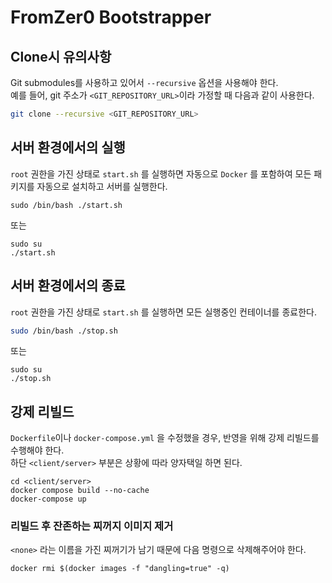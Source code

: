 # FromZer0 Bootstrapper

## Clone시 유의사항
Git submodules를 사용하고 있어서 `--recursive` 옵션을 사용해야 한다.  
예를 들어, git 주소가 `<GIT_REPOSITORY_URL>`이라 가정할 때 다음과 같이 사용한다.  
```bash
git clone --recursive <GIT_REPOSITORY_URL>
```

## 서버 환경에서의 실행
`root` 권한을 가진 상태로 `start.sh` 를 실행하면 자동으로 `Docker` 를 포함하여 모든 패키지를 자동으로 설치하고 서버를 실행한다.

```shell
sudo /bin/bash ./start.sh
```

또는
```shell
sudo su
./start.sh
```


## 서버 환경에서의 종료
`root` 권한을 가진 상태로 `start.sh` 를 실행하면 모든 실행중인 컨테이너를 종료한다.

```bash
sudo /bin/bash ./stop.sh
```

또는
```shell
sudo su
./stop.sh
```

## 강제 리빌드
`Dockerfile`이나 `docker-compose.yml` 을 수정했을 경우, 반영을 위해 강제 리빌드를 수행해야 한다.  
하단 `<client/server>` 부분은 상황에 따라 양자택일 하면 된다.
```shell
cd <client/server>
docker compose build --no-cache
docker-compose up
```

### 리빌드 후 잔존하는 찌꺼지 이미지 제거

`<none>` 라는 이름을 가진 찌꺼기가 남기 때문에 다음 명령으로 삭제해주어야 한다.
```shell
docker rmi $(docker images -f "dangling=true" -q)
```

